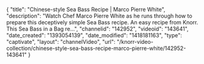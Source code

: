 {
    "title": "Chinese-style Sea Bass Recipe | Marco Pierre White",
    "description": "Watch Chef Marco Pierre White as he runs through how to prepare this deceptively simple Sea Bass recipe. An easy recipe from Knorr. This Sea Bass in a Bag re...",
    "channelid": "142952",
    "videoid": "143641",
    "date_created": "1393054139",
    "date_modified": "1418181163",
    "type": "captivate",
    "layout": "channelVideo",
    "url": "\/knorr-video-collection\/chinese-style-sea-bass-recipe-marco-pierre-white\/142952-143641"
}